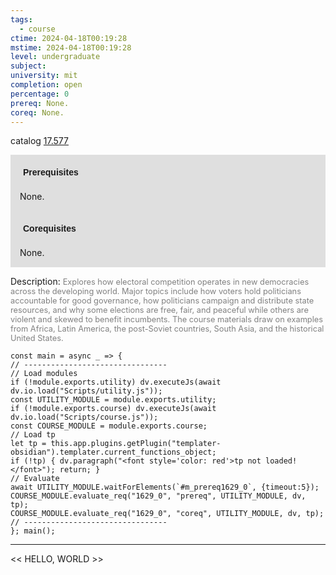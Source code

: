 ```yaml
---
tags:
  - course
ctime: 2024-04-18T00:19:28
mstime: 2024-04-18T00:19:28
level: undergraduate
subject: 
university: mit
completion: open
percentage: 0
prereq: None.
coreq: None.
---
```


catalog [17.577](http://student.mit.edu/catalog/m17b.html#17.577)

<span style="display: block; padding: 15px; background-color: rgb(100, 100, 100, 0.2);"><font id="m_prereq1629_0" style="display: block; font-family: Arial, sans-serif; font-weight: bold; padding: 5px">Prerequisites</font><br><span id="prereq1629_0">None.</span></span>
<span style="display: block; padding: 15px; background-color: rgb(100, 100, 100, 0.2);"><font id="m_coreq1629_0" style="display: block; font-family: Arial, sans-serif; font-weight: bold; padding: 5px">Corequisites</font><br><span id="coreq1629_0">None.</span></span>

<font style="">Description:</font>
<font style="color: grey; font-size: 0.8rem;">Explores how electoral competition operates in new democracies across the developing world. Major topics include how voters hold politicians accountable for good governance, how politicians campaign and distribute state resources, and why some elections are free, fair, and peaceful while others are violent and skewed to benefit incumbents. The course materials draw on examples from Africa, Latin America, the post-Soviet countries, South Asia, and the historical United States.</font>

```dataviewjs
const main = async _ => {
// --------------------------------
// Load modules
if (!module.exports.utility) dv.executeJs(await dv.io.load("Scripts/utility.js"));
const UTILITY_MODULE = module.exports.utility;
if (!module.exports.course) dv.executeJs(await dv.io.load("Scripts/course.js"));
const COURSE_MODULE = module.exports.course;
// Load tp
let tp = this.app.plugins.getPlugin("templater-obsidian").templater.current_functions_object;
if (!tp) { dv.paragraph("<font style='color: red'>tp not loaded!</font>"); return; }
// Evaluate
await UTILITY_MODULE.waitForElements(`#m_prereq1629_0`, {timeout:5});
COURSE_MODULE.evaluate_req("1629_0", "prereq", UTILITY_MODULE, dv, tp);
COURSE_MODULE.evaluate_req("1629_0", "coreq", UTILITY_MODULE, dv, tp);
// --------------------------------
}; main();
```

---

<< HELLO, WORLD >>
